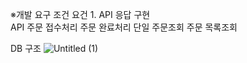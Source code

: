 
※개발 요구 조건 
요건 1. API 응답 구현    
API
주문 접수처리
주문 완료처리
단일 주문조회
주문 목록조회

DB 구조
![Untitled (1)](https://github.com/paypulse/MarketIT/assets/31178314/98d94699-65ea-4710-bff1-0fb96ee63350)
